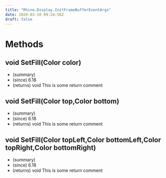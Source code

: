 ```yaml
---
title: "Rhino.Display.InitFrameBufferEventArgs"
date: 2020-03-10 09:24:56Z
draft: false
---
```


# Methods
## void SetFill(Color color)
- (summary) 
- (since) 6.18
- (returns) void This is some return comment
## void SetFill(Color top,Color bottom)
- (summary) 
- (since) 6.18
- (returns) void This is some return comment
## void SetFill(Color topLeft,Color bottomLeft,Color topRight,Color bottomRight)
- (summary) 
- (since) 6.18
- (returns) void This is some return comment
